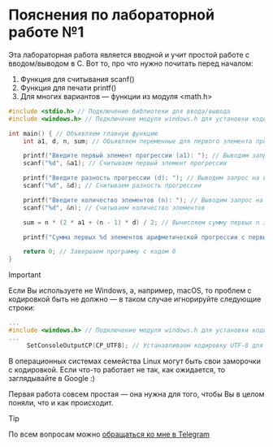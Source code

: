 # Пояснения по лабораторной работе №1

Эта лабораторная работа является вводной и учит простой работе с вводом/выводом в С.
Вот то, про что нужно почитать перед началом:
1. Функция для считывания scanf()
2. Функция для печати printf()
3. Для многих вариантов — функции из модуля <math.h>

```c
#include <stdio.h> // Подключение библиотеки для ввода/вывода
#include <windows.h> // Подключение модуля windows.h для установки кодировки вывода

int main() { // Объявляем главную функцию
    int a1, d, n, sum; // Объявляем переменные для первого элемента прогрессии, разности прогрессии, количества элементов и суммы

    printf("Введите первый элемент прогрессии (a1): "); // Выводим запрос на ввод первого элемента прогрессии
    scanf("%d", &a1); // Считываем первый элемент прогрессии

    printf("Введите разность прогрессии (d): "); // Выводим запрос на ввод разности прогрессии
    scanf("%d", &d); // Считываем разность прогрессии

    printf("Введите количество элементов (n): "); // Выводим запрос на ввод количества элементов
    scanf("%d", &n); // Считываем количество элементов

    sum = n * (2 * a1 + (n - 1) * d) / 2; // Вычисляем сумму первых n элементов арифметической прогрессии по формуле

    printf("Сумма первых %d элементов арифметической прогрессии с первым элементом %d и разностью %d равна %d\n", n, a1, d, sum); // Выводим результат

    return 0; // Завершаем программу с кодом 0
}
```
> [!IMPORTANT]
> Если Вы используете не Windows, а, например, macOS, то проблем с кодировкой быть не должно — в таком случае игнорируйте следующие строки:
> ```c
> ...
> #include <windows.h> // Подключение модуля windows.h для установки кодировки вывода
> ...
>      SetConsoleOutputCP(CP_UTF8); // Устанавливаем кодировку UTF-8 для вывода в консоли русских символов: иначе будут иероглифы
> ```
>
> В операционных системах семейства Linux могут быть свои заморочки с кодировкой. Если что-то работает не так, как ожидается, то заглядывайте в Google :)

Первая работа совсем простая — она нужна для того, чтобы Вы в целом поняли, что и как происходит.

> [!TIP]
> По всем вопросам можно [обращаться ко мне в Telegram](https://t.me/plunkzy)
